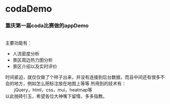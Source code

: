 # codaDemo
<h3>重庆第一届coda比赛做的appDemo</h3>
<br>
主要功能有：<br>
<ul>
  <li>人流密度分析</li>
  <li>景区周边热力图分析</li>
  <li>景区介绍以及实时评价</li>
</ul>
时间紧迫，就仅仅做了个样子出来，并没有连接到后台数据，而且中间还有很多不会的地方，例如怎么把标注放在地图上等等
所用到的技术有：<br>&emsp;&emsp;jQuery，html，css，mui，heatmap等<br>
以此抛砖引玉，希望各位大神嘴下留情，多多指教。
